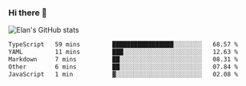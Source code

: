 ### Hi there 👋

<!--
**elaninhust/elaninhust** is a ✨ _special_ ✨ repository because its `README.md` (this file) appears on your GitHub profile.

Here are some ideas to get you started:

- 🔭 I’m currently working on ...
- 🌱 I’m currently learning ...
- 👯 I’m looking to collaborate on ...
- 🤔 I’m looking for help with ...
- 💬 Ask me about ...
- 📫 How to reach me: ...
- 😄 Pronouns: ...
- ⚡ Fun fact: ...
-->

![Elan's GitHub stats](https://github-readme-stats.vercel.app/api?username=elaninhust&rank_icon=github)

<!--START_SECTION:waka-->

```txt
TypeScript   59 mins         █████████████████░░░░░░░░   68.57 %
YAML         11 mins         ███░░░░░░░░░░░░░░░░░░░░░░   12.63 %
Markdown     7 mins          ██░░░░░░░░░░░░░░░░░░░░░░░   08.31 %
Other        6 mins          ██░░░░░░░░░░░░░░░░░░░░░░░   07.84 %
JavaScript   1 min           ▓░░░░░░░░░░░░░░░░░░░░░░░░   02.08 %
```

<!--END_SECTION:waka-->
